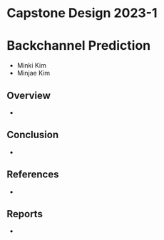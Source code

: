 # Capstone Design 2023-1

# Backchannel Prediction
* Minki Kim
* Minjae Kim

## Overview
*

## Conclusion
*

## References
*

## Reports
*
